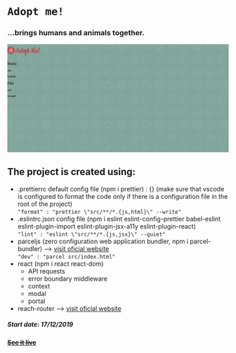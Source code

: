 # `Adopt me!`

### ...brings humans and animals together.

![alt text](https://raw.githubusercontent.com/iuliancarnaru/adopt-me/master/assets/images/first-step.png "Test image for readme file")

## The project is created using:

- .prettierrc default config file (npm i prettier) : {}
  (make sure that vscode is configured to format the code only if there is a configuration file in the root of the project)\
  `"format" : "prettier \"src/**/*.{js,html}\" --write"`
- .eslintrc.json config file (npm i eslint eslint-config-prettier babel-eslint eslint-plugin-import eslint-plugin-jsx-a11y eslint-plugin-react)\
  `"lint" : "eslint \"src/**/*.{js,jsx}\" --quiet"`
- parceljs (zero configuration web application bundler, npm i parcel-bundler) --> [visit oficial website](https://parceljs.org)\
  `"dev" : "parcel src/index.html"`
- react (npm i react react-dom)
  - API requests
  - error boundary middleware
  - context
  - modal
  - portal
- reach-router --> [visit oficial website](https://reach.tech/router)

##### Start date: 17/12/2019

#### ~~[See it live]()~~
